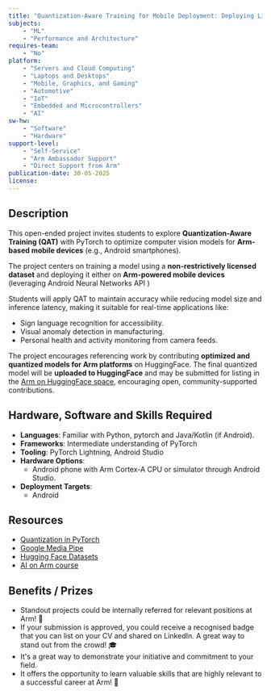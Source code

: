 ```yaml
---
title: "Quantization-Aware Training for Mobile Deployment: Deploying Lightweight Models on Arm"
subjects:
    - "ML"
    - "Performance and Architecture"
requires-team:
    - "No"
platform:
    - "Servers and Cloud Computing"
    - "Laptops and Desktops"
    - "Mobile, Graphics, and Gaming"
    - "Automotive"
    - "IoT"
    - "Embedded and Microcontrollers"
    - "AI"
sw-hw:
    - "Software"
    - "Hardware"
support-level: 
    - "Self-Service"
    - "Arm Ambassador Support"
    - "Direct Support from Arm"
publication-date: 30-05-2025
license: 
---
```


## Description  

This open-ended project invites students to explore **Quantization-Aware Training (QAT)** with PyTorch to optimize computer vision models for **Arm-based mobile devices** (e.g., Android smartphones).

The project centers on training a model using a **non-restrictively licensed dataset** and deploying it either on **Arm-powered mobile devices** (leveraging Android Neural Networks API )

Students will apply QAT to maintain accuracy while reducing model size and inference latency, making it suitable for real-time applications like:
- Sign language recognition for accessibility.
- Visual anomaly detection in manufacturing.
- Personal health and activity monitoring from camera feeds.

The project encourages referencing work by contributing **optimized and quantized models for Arm platforms** on HuggingFace. The final quantized model will be **uploaded to HuggingFace** and may be submitted for listing in the [Arm on HuggingFace space](https://huggingface.co/Arm), encouraging open, community-supported contributions.

## Hardware, Software and Skills Required

- **Languages**: Familiar with Python, pytorch and Java/Kotlin (if Android).
- **Frameworks**: Intermediate understanding of PyTorch 
- **Tooling**: PyTorch Lightning, Android Studio 
- **Hardware Options**:  
  - Android phone with Arm Cortex-A CPU or simulator through Android Studio. 
- **Deployment Targets**:  
  - Android  

## Resources  
- [Quantization in PyTorch](https://pytorch.org/docs/stable/quantization.html)  
- [Google Media Pipe](https://android-developers.googleblog.com/2024/10/bring-your-ai-model-to-android-devices.html)  
- [Hugging Face Datasets](https://huggingface.co/docs/datasets/en/index) 
- [AI on Arm course](https://github.com/arm-university/AI-on-Arm)

## Benefits / Prizes  

- Standout projects could be internally referred for relevant positions at Arm! 📃  
- If your submission is approved, you could receive a recognised badge that you can list on your CV and shared on LinkedIn. A great way to stand out from the crowd! 🎓  
- It's a great way to demonstrate your initiative and commitment to your field.  
- It offers the opportunity to learn valuable skills that are highly relevant to a successful career at Arm! 🎉  
